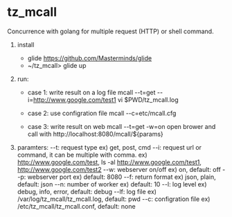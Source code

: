 # tz_mcall

Concurrence with golang for multiple request (HTTP) or shell command.

1. install
	- glide
		https://github.com/Masterminds/glide
	- ~/tz_mcall> glide up
	
2. run:
	- case 1: write result on a log file
		mcall --t=get --i=http://www.google.com/test1
		vi $PWD/tz_mcall.log
		
	- case 2: use configration file
		mcall --c=etc/mcall.cfg
		
	- case 3: write result on web
		mcall --t=get -w=on
		open brower and call with http://localhost:8080/mcall/${params}

3. paramters: 
	--t: request type ex) get, post, cmd
	--i: request url or command, it can be multiple with comma. 
		ex) http://www.google.com/test, ls -al
			http://www.google.com/test1, http://www.google.com/test2
	--w: webserver on/off ex) on, default: off
	--p: webserver port ex) default: 8080
	--f: return format ex) json, plain, default: json
	--n: number of worker ex) default: 10
	--l: log level ex) debug, info, error, default: debug
	--lf: log file ex) /var/log/tz_mcall/tz_mcall.log, default: pwd
	--c: configration file ex) /etc/tz_mcall/tz_mcall.conf, default: none
	

		